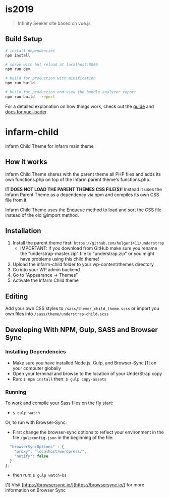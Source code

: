 
# is2019

> Infinity Seeker site based on vue.js

## Build Setup

``` bash
# install dependencies
npm install

# serve with hot reload at localhost:8080
npm run dev

# build for production with minification
npm run build

# build for production and view the bundle analyzer report
npm run build --report
```

For a detailed explanation on how things work, check out the [guide](http://vuejs-templates.github.io/webpack/) and [docs for vue-loader](http://vuejs.github.io/vue-loader).

# infarm-child
Infarm Child Theme for Infarm main theme

## How it works
Infarm Child Theme shares with the parent theme all PHP files and adds its own functions.php on top of the Infarm parent theme's functions.php.

**IT DOES NOT LOAD THE PARENT THEMES CSS FILE(S)!** Instead it uses the Infarm Parent Theme as a dependency via npm and compiles its own CSS file from it.

Infarm Child Theme uses the Enqueue method to load and sort the CSS file instead of the old @import method.

## Installation
1. Install the parent theme first: `https://github.com/holger1411/understrap`
   - IMPORTANT: If you download from GitHub make sure you rename the "understrap-master.zip" file to "understrap.zip" or you might have problems using this child theme!
1. Upload the infarm-child folder to your wp-content/themes directory
1. Go into your WP admin backend 
1. Go to "Appearance -> Themes"
1. Activate the Infarm Child theme

## Editing
Add your own CSS styles to `/sass/theme/_child_theme.scss`
or import you own files into `/sass/theme/understrap-child.scss`

## Developing With NPM, Gulp, SASS and Browser Sync

### Installing Dependencies
- Make sure you have installed Node.js, Gulp, and Browser-Sync [1] on your computer globally
- Open your terminal and browse to the location of your UnderStrap copy
- Run: `$ npm install` then: `$ gulp copy-assets`

### Running
To work and compile your Sass files on the fly start:

- `$ gulp watch`

Or, to run with Browser-Sync:

- First change the browser-sync options to reflect your environment in the file `/gulpconfig.json` in the beginning of the file:
```javascript
  "browserSyncOptions" : {
    "proxy": "localhost/wordpress/",
    "notify": false
  }
};
```
- then run: `$ gulp watch-bs`

[1] Visit [https://browsersync.io/](https://browsersync.io/) for more information on Browser Sync

